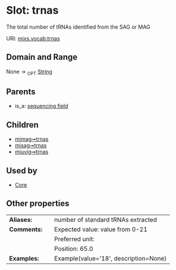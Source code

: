 
# Slot: trnas


The total number of tRNAs identified from the SAG or MAG

URI: [mixs.vocab:trnas](https://w3id.org/mixs/vocab/trnas)


## Domain and Range

None ->  <sub>OPT</sub> [String](types/String.md)

## Parents

 *  is_a: [sequencing field](sequencing_field.md)

## Children

 *  [mimag➞trnas](mimag_trnas.md)
 *  [misag➞trnas](misag_trnas.md)
 *  [miuvig➞trnas](miuvig_trnas.md)

## Used by

 * [Core](Core.md)

## Other properties

|  |  |  |
| --- | --- | --- |
| **Aliases:** | | number of standard tRNAs extracted |
| **Comments:** | | Expected value: value from 0-21 |
|  | | Preferred unit:  |
|  | | Position: 65.0 |
| **Examples:** | | Example(value='18', description=None) |

